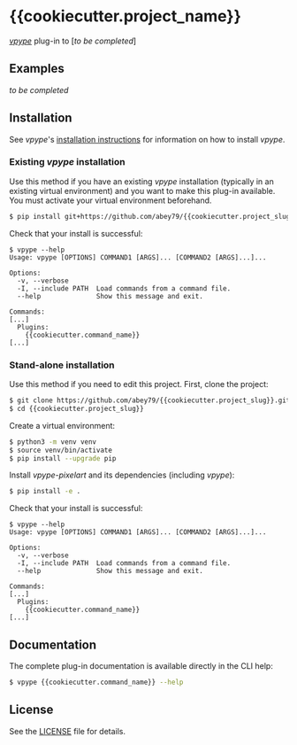 # {{cookiecutter.project_name}}

[_vpype_](https://github.com/abey79/vpype) plug-in to [_to be completed_]


## Examples

_to be completed_


## Installation

See _vpype_'s [installation instructions](https://github.com/abey79/vpype/blob/master/INSTALL.md) for information on how
to install _vpype_.


### Existing _vpype_ installation

Use this method if you have an existing _vpype_ installation (typically in an existing virtual environment) and you
want to make this plug-in available. You must activate your virtual environment beforehand.

```bash
$ pip install git+https://github.com/abey79/{{cookiecutter.project_slug}}.git#egg={{cookiecutter.project_slug}}
```

Check that your install is successful:

```
$ vpype --help
Usage: vpype [OPTIONS] COMMAND1 [ARGS]... [COMMAND2 [ARGS]...]...

Options:
  -v, --verbose
  -I, --include PATH  Load commands from a command file.
  --help              Show this message and exit.

Commands:
[...]
  Plugins:
    {{cookiecutter.command_name}}
[...]
```

### Stand-alone installation

Use this method if you need to edit this project. First, clone the project:

```bash
$ git clone https://github.com/abey79/{{cookiecutter.project_slug}}.git
$ cd {{cookiecutter.project_slug}}
```

Create a virtual environment:

```bash
$ python3 -m venv venv
$ source venv/bin/activate
$ pip install --upgrade pip
```

Install _vpype-pixelart_ and its dependencies (including _vpype_):

```bash
$ pip install -e .
```

Check that your install is successful:

```
$ vpype --help
Usage: vpype [OPTIONS] COMMAND1 [ARGS]... [COMMAND2 [ARGS]...]...

Options:
  -v, --verbose
  -I, --include PATH  Load commands from a command file.
  --help              Show this message and exit.

Commands:
[...]
  Plugins:
    {{cookiecutter.command_name}}
[...]
```


## Documentation

The complete plug-in documentation is available directly in the CLI help:

```bash
$ vpype {{cookiecutter.command_name}} --help
```


## License

See the [LICENSE](LICENSE) file for details.